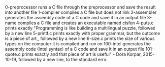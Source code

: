 0-preprocessor runs a C file through the preprocessor and save the result into another file
1-compiler compiles a C file but does not link
2-assembler  generates the assembly code of a C code and save it in an output file
3-name compiles a C file and creates an executable named cisfun
4-puts.c prints exactly "Programming is like building a multilingual puzzle, followed by a new line
5-printf.c prints exactly with proper grammar, but the outcome is a piece of art,, followed by a new line
6-size.c  prints the size of various types on the computer it is compiled and run on
100-intel generates the assembly code (Intel syntax) of a C code and save it in an output file
101-quote.c prints exactly and that piece of art is useful" - Dora Korpar, 2015-10-19, followed by a new line, to the standard erro

